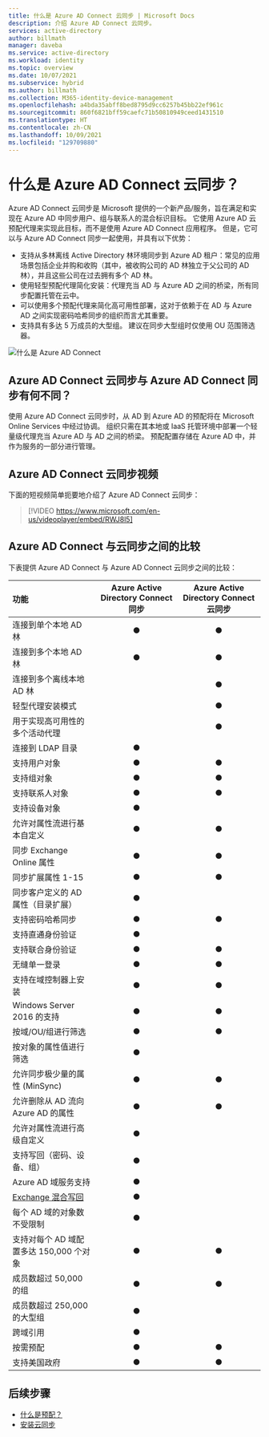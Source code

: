 ```yaml
---
title: 什么是 Azure AD Connect 云同步 | Microsoft Docs
description: 介绍 Azure AD Connect 云同步。
services: active-directory
author: billmath
manager: daveba
ms.service: active-directory
ms.workload: identity
ms.topic: overview
ms.date: 10/07/2021
ms.subservice: hybrid
ms.author: billmath
ms.collection: M365-identity-device-management
ms.openlocfilehash: a4bda35abff8bed8795d9cc6257b45bb22ef961c
ms.sourcegitcommit: 860f6821bff59caefc71b50810949ceed1431510
ms.translationtype: HT
ms.contentlocale: zh-CN
ms.lasthandoff: 10/09/2021
ms.locfileid: "129709880"
---
```

# <a name="what-is-azure-ad-connect-cloud-sync"></a>什么是 Azure AD Connect 云同步？
Azure AD Connect 云同步是 Microsoft 提供的一个新产品/服务，旨在满足和实现在 Azure AD 中同步用户、组与联系人的混合标识目标。  它使用 Azure AD 云预配代理来实现此目标，而不是使用 Azure AD Connect 应用程序。  但是，它可以与 Azure AD Connect 同步一起使用，并具有以下优势：
    
- 支持从多林离线 Active Directory 林环境同步到 Azure AD 租户：常见的应用场景包括企业并购和收购（其中，被收购公司的 AD 林独立于父公司的 AD 林），并且这些公司在过去拥有多个 AD 林。
- 使用轻型预配代理简化安装：代理充当 AD 与 Azure AD 之间的桥梁，所有同步配置托管在云中。 
- 可以使用多个预配代理来简化高可用性部署，这对于依赖于在 AD 与 Azure AD 之间实现密码哈希同步的组织而言尤其重要。
- 支持具有多达 5 万成员的大型组。 建议在同步大型组时仅使用 OU 范围筛选器。

![什么是 Azure AD Connect](media/what-is-cloud-sync/architecture-1.png)

## <a name="how-is-azure-ad-connect-cloud-sync-different-from-azure-ad-connect-sync"></a>Azure AD Connect 云同步与 Azure AD Connect 同步有何不同？
使用 Azure AD Connect 云同步时，从 AD 到 Azure AD 的预配将在 Microsoft Online Services 中经过协调。 组织只需在其本地或 IaaS 托管环境中部署一个轻量级代理充当 Azure AD 与 AD 之间的桥梁。 预配配置存储在 Azure AD 中，并作为服务的一部分进行管理。

## <a name="azure-ad-connect-cloud-sync-video"></a>Azure AD Connect 云同步视频
下面的短视频简单扼要地介绍了 Azure AD Connect 云同步：

> [!VIDEO https://www.microsoft.com/en-us/videoplayer/embed/RWJ8l5]


## <a name="comparison-between-azure-ad-connect-and-cloud-sync"></a>Azure AD Connect 与云同步之间的比较

下表提供 Azure AD Connect 与 Azure AD Connect 云同步之间的比较：

| 功能 | Azure Active Directory Connect 同步| Azure Active Directory Connect 云同步 |
|:--- |:---:|:---:|
|连接到单个本地 AD 林|● |● |
| 连接到多个本地 AD 林 |● |● |
| 连接到多个离线本地 AD 林 | |● |
| 轻型代理安装模式 | |● |
| 用于实现高可用性的多个活动代理 | |● |
| 连接到 LDAP 目录|●| | 
| 支持用户对象 |● |● |
| 支持组对象 |● |● |
| 支持联系人对象 |● |● |
| 支持设备对象 |● | |
| 允许对属性流进行基本自定义 |● |● |
| 同步 Exchange Online 属性 |● |● |
| 同步扩展属性 1-15 |● |● |
| 同步客户定义的 AD 属性（目录扩展） |● | |
| 支持密码哈希同步 |●|●|
| 支持直通身份验证 |●||
| 支持联合身份验证 |●|●|
| 无缝单一登录|● |●|
| 支持在域控制器上安装 |● |● |
| Windows Server 2016 的支持|● |● |
| 按域/OU/组进行筛选 |● |● |
| 按对象的属性值进行筛选 |● | |
| 允许同步极少量的属性 (MinSync) |● |● |
| 允许删除从 AD 流向 Azure AD 的属性 |● |● |
| 允许对属性流进行高级自定义 |● | |
| 支持写回（密码、设备、组） |● | |
| Azure AD 域服务支持|● | |
| [Exchange 混合写回](../hybrid/reference-connect-sync-attributes-synchronized.md#exchange-hybrid-writeback) |● | |
| 每个 AD 域的对象数不受限制 |● | |
| 支持对每个 AD 域配置多达 150,000 个对象 |● |● |
| 成员数超过 50,000 的组 |● |● |
| 成员数超过 250,000 的大型组 |● |  |
| 跨域引用|● | |
| 按需预配|● |● |
| 支持美国政府|● |● |

## <a name="next-steps"></a>后续步骤 

- [什么是预配？](what-is-provisioning.md)
- [安装云同步](how-to-install.md)
